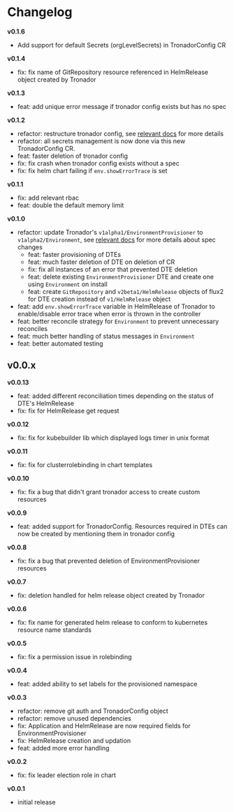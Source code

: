 # Changelog

**v0.1.6**

- Add support for default Secrets (orgLevelSecrets) in TronadorConfig CR

**v0.1.4**

- fix: fix name of GitRepository resource referenced in HelmRelease object created by Tronador

**v0.1.3**

- feat: add unique error message if tronador config exists but has no spec

**v0.1.2**

- refactor: restructure tronador config, see [relevant docs](./config_file.html) for more details
- refactor: all secrets management is now done via this new TronadorConfig CR.
- feat: faster deletion of tronador config
- fix: fix crash when tronador config exists without a spec
- fix: fix helm chart failing if `env.showErrorTrace` is set

**v0.1.1**

- fix: add relevant rbac
- feat: double the default memory limit

**v0.1.0**

- refactor: update Tronador's `v1alpha1/EnvironmentProvisioner` to `v1alpha2/Environment`, see [relevant docs](./environment.html) for more details about spec changes
  - feat: faster provisioning of DTEs
  - feat: much faster deletion of DTE on deletion of CR
  - fix: fix all instances of an error that prevented DTE deletion
  - feat: delete existing `EnvironmentProvisioner` DTE and create one using `Environment` on install
  - feat: create `GitRepository` and `v2beta1/HelmRelease` objects of flux2 for DTE creation instead of `v1/HelmRelease` object
-  feat: add `env.showErrorTrace` variable in HelmRelease of Tronador to enable/disable error trace when error is thrown in the controller
- feat: better reconcile strategy for `Environment` to prevent unnecessary reconciles
- feat: much better handling of status messages in `Environment`
- feat: better automated testing

## v0.0.x

**v0.0.13**

- feat: added different reconciliation times depending on the status of DTE's HelmRelease
- fix: fix for HelmRelease get request

**v0.0.12**

- fix: fix for kubebuilder lib which displayed logs timer in unix format

**v0.0.11**

- fix: fix for clusterrolebinding in chart templates

**v0.0.10**

- fix: fix a bug that didn't grant tronador access to create custom resources

**v0.0.9**

- feat: added support for TronadorConfig. Resources required in DTEs can now be created by mentioning them in tronador config

**v0.0.8**

- fix: fix a bug that prevented deletion of EnvironmentProvisioner resources

**v0.0.7**

- fix: deletion handled for helm release object created by Tronador

**v0.0.6**

- fix: fix name for generated helm release to conform to kubernetes resource name standards

**v0.0.5**

- fix: fix a permission issue in rolebinding

**v0.0.4**

- feat: added ability to set labels for the provisioned namespace

**v0.0.3**

- refactor: remove git auth and TronadorConfig object
- refactor: remove unused dependencies
- fix: Application and HelmRelease are now required fields for EnvironmentProvisioner
- fix: HelmRelease creation and updation
- feat: added more error handling

**v0.0.2**

- fix: fix leader election role in chart

**v0.0.1**

- initial release
